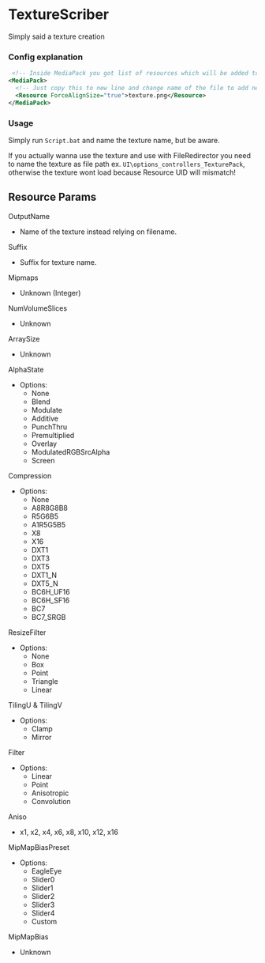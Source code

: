 # TextureScriber
Simply said a texture creation

### Config explanation
```xml
 <!-- Inside MediaPack you got list of resources which will be added to texture -->
<MediaPack>
  <!-- Just copy this to new line and change name of the file to add new resource -->
  <Resource ForceAlignSize="true">texture.png</Resource>
</MediaPack>
```
### Usage
Simply run `Script.bat` and name the texture name, but be aware. 

If you actually wanna use the texture and use with FileRedirector you need to name the texture as file path ex. `UI\options_controllers_TexturePack`, otherwise the texture wont load because Resource UID will mismatch!

## Resource Params
OutputName
 - Name of the texture instead relying on filename.

Suffix
 - Suffix for texture name.

Mipmaps
 - Unknown (Integer)

NumVolumeSlices
 - Unknown

ArraySize
 - Unknown

AlphaState
 - Options:
   - None
   - Blend
   - Modulate
   - Additive
   - PunchThru
   - Premultiplied
   - Overlay
   - ModulatedRGBSrcAlpha
   - Screen

Compression
 - Options:
   - None
   - A8R8G8B8
   - R5G6B5
   - A1R5G5B5
   - X8
   - X16
   - DXT1
   - DXT3
   - DXT5
   - DXT1_N
   - DXT5_N
   - BC6H_UF16
   - BC6H_SF16
   - BC7
   - BC7_SRGB

ResizeFilter
 - Options:
   - None
   - Box
   - Point
   - Triangle
   - Linear

TilingU & TilingV
 - Options:
   - Clamp
   - Mirror

Filter
 - Options:
   - Linear
   - Point
   - Anisotropic
   - Convolution

Aniso
 - x1, x2, x4, x6, x8, x10, x12, x16

MipMapBiasPreset
 - Options:
   - EagleEye
   - Slider0
   - Slider1
   - Slider2 
   - Slider3
   - Slider4
   - Custom

MipMapBias
 - Unknown
